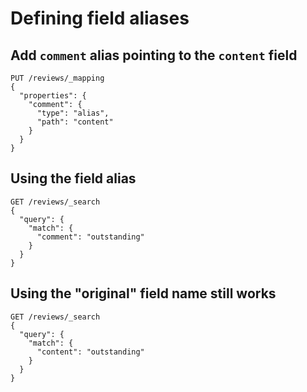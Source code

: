 # Defining field aliases

## Add `comment` alias pointing to the `content` field
```
PUT /reviews/_mapping
{
  "properties": {
    "comment": {
      "type": "alias",
      "path": "content"
    }
  }
}
```

## Using the field alias
```
GET /reviews/_search
{
  "query": {
    "match": {
      "comment": "outstanding"
    }
  }
}
```

## Using the "original" field name still works
```
GET /reviews/_search
{
  "query": {
    "match": {
      "content": "outstanding"
    }
  }
}
```